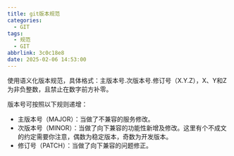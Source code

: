 ```yaml
---
title: git版本规范
categories:
  - GIT
tags:
  - 规范
  - GIT
abbrlink: 3c0c18e8
date: 2025-02-06 14:53:00
---
```


使用语义化版本规范，具体格式：主版本号.次版本号.修订号（X.Y.Z），X、Y和Z为非负整数，且禁止在数字前方补零。

版本号可按照以下规则递增：
- 主版本号（MAJOR）：当做了不兼容的服务修改。
- 次版本号（MINOR）：当做了向下兼容的功能性新增及修改。这里有个不成文的约定需要你注意，偶数为稳定版本，奇数为开发版本。
- 修订号（PATCH）：当做了向下兼容的问题修正。